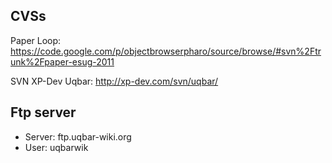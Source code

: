 CVSs
----

Paper Loop: <https://code.google.com/p/objectbrowserpharo/source/browse/#svn%2Ftrunk%2Fpaper-esug-2011>

SVN XP-Dev Uqbar: <http://xp-dev.com/svn/uqbar/>

Ftp server
----------

-   Server: ftp.uqbar-wiki.org
-   User: uqbarwik

